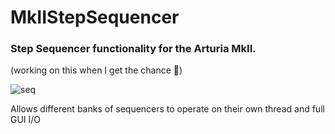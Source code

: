 # MkIIStepSequencer

### Step Sequencer functionality for the Arturia MkII. 

(working on this when I get the chance 🙇)


![seq](https://github.com/sqrtM/MkIIStepSequencer/assets/79169638/c54e9605-7fac-40e3-a2a5-e508fef07c17)


Allows different banks of sequencers to operate on their own thread and full GUI I/O
